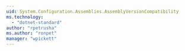 ```yaml
---
uid: System.Configuration.Assemblies.AssemblyVersionCompatibility
ms.technology: 
  - "dotnet-standard"
author: "rpetrusha"
ms.author: "ronpet"
manager: "wpickett"
---
```

